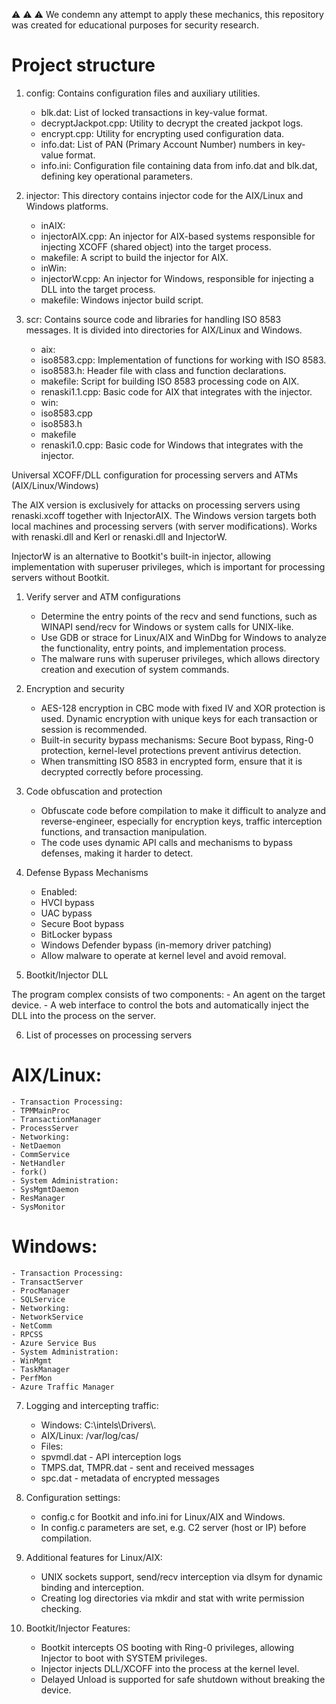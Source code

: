 ⚠️ ⚠️ ⚠️ We condemn any attempt to apply these mechanics, this repository was created for educational purposes for security research.

# Project structure
1. config: 
Contains configuration files and auxiliary utilities.
	- blk.dat: List of locked transactions in key-value format.
	- decryptJackpot.cpp: Utility to decrypt the created jackpot logs.
	- encrypt.cpp: Utility for encrypting used configuration data.
	- info.dat: List of PAN (Primary Account Number) numbers in key-value format.
	- info.ini: Configuration file containing data from info.dat and blk.dat, defining key operational parameters.

2. injector: 
This directory contains injector code for the AIX/Linux and Windows platforms.
	- inAIX:
	- injectorAIX.cpp: An injector for AIX-based systems responsible for injecting XCOFF (shared object) into the target process.
	- makefile: A script to build the injector for AIX.
	- inWin:
	- injectorW.cpp: An injector for Windows, responsible for injecting a DLL into the target process.
	- makefile: Windows injector build script.

3. scr: 
Contains source code and libraries for handling ISO 8583 messages. It is divided into directories for AIX/Linux and Windows.
	- aix:
	- iso8583.cpp: Implementation of functions for working with ISO 8583.
	- iso8583.h: Header file with class and function declarations.
	- makefile: Script for building ISO 8583 processing code on AIX.
	- renaski1.1.cpp: Basic code for AIX that integrates with the injector.
	- win:
	- iso8583.cpp
	- iso8583.h
	- makefile
	- renaski1.0.cpp: Basic code for Windows that integrates with the injector.

Universal XCOFF/DLL configuration for processing servers and ATMs (AIX/Linux/Windows)

The AIX version is exclusively for attacks on processing servers using renaski.xcoff together with InjectorAIX. The Windows version targets both local machines and processing servers (with server modifications). Works with renaski.dll and Kerl or renaski.dll and InjectorW.

InjectorW is an alternative to Bootkit's built-in injector, allowing implementation with superuser privileges, which is important for processing servers without Bootkit.

1. Verify server and ATM configurations
	- Determine the entry points of the recv and send functions, such as WINAPI send/recv for Windows or system calls for UNIX-like.
	- Use GDB or strace for Linux/AIX and WinDbg for Windows to analyze the functionality, entry points, and implementation process.
	- The malware runs with superuser privileges, which allows directory creation and execution of system commands.

2. Encryption and security
	- AES-128 encryption in CBC mode with fixed IV and XOR protection is used. Dynamic encryption with unique keys for each transaction or session is recommended.
	- Built-in security bypass mechanisms: Secure Boot bypass, Ring-0 protection, kernel-level protections prevent antivirus detection.
	- When transmitting ISO 8583 in encrypted form, ensure that it is decrypted correctly before processing.

3. Code obfuscation and protection
	- Obfuscate code before compilation to make it difficult to analyze and reverse-engineer, especially for encryption keys, traffic interception functions, and transaction manipulation.
	- The code uses dynamic API calls and mechanisms to bypass defenses, making it harder to detect.

4. Defense Bypass Mechanisms
	- Enabled:
	- HVCI bypass
	- UAC bypass
	- Secure Boot bypass
	- BitLocker bypass
	- Windows Defender bypass (in-memory driver patching)
	- Allow malware to operate at kernel level and avoid removal.

5. Bootkit/Injector DLL

The program complex consists of two components:
	- An agent on the target device.
	- A web interface to control the bots and automatically inject the DLL into the process on the server.

6. List of processes on processing servers

# AIX/Linux:
	- Transaction Processing:
	- TPMMainProc
	- TransactionManager
	- ProcessServer
	- Networking:
	- NetDaemon
	- CommService
	- NetHandler
	- fork()
	- System Administration:
	- SysMgmtDaemon
	- ResManager
	- SysMonitor

# Windows:
	- Transaction Processing:
	- TransactServer
	- ProcManager
	- SQLService
	- Networking:
	- NetworkService
	- NetComm
	- RPCSS
	- Azure Service Bus
	- System Administration:
	- WinMgmt
	- TaskManager
	- PerfMon
	- Azure Traffic Manager
	

7. Logging and intercepting traffic:
	- Windows: C:\intels\Drivers\\.
	- AIX/Linux: /var/log/cas/
	- Files:
	- spvmdl.dat - API interception logs
	- TMPS.dat, TMPR.dat - sent and received messages
	- spc.dat - metadata of encrypted messages

8. Configuration settings:
	- config.c for Bootkit and info.ini for Linux/AIX and Windows.
	- In config.c parameters are set, e.g. C2 server (host or IP) before compilation.
9. Additional features for Linux/AIX:
	- UNIX sockets support, send/recv interception via dlsym for dynamic binding and interception.
	- Creating log directories via mkdir and stat with write permission checking.

10. Bootkit/Injector Features:
	- Bootkit intercepts OS booting with Ring-0 privileges, allowing Injector to boot with SYSTEM privileges.
	- Injector injects DLL/XCOFF into the process at the kernel level.
	- Delayed Unload is supported for safe shutdown without breaking the device.
	
